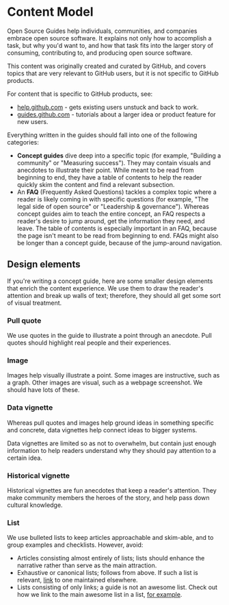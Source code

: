 # Content Model
Open Source Guides help individuals, communities, and companies embrace open source software. It explains not only how to accomplish a task, but why you'd want to, and how that task fits into the larger story of consuming, contributing to, and producing open source software.

This content was originally created and curated by GitHub, and covers topics that are very relevant to GitHub users, but it is not specific to GitHub products.

For content that is specific to GitHub products, see:

- [help.github.com](https://help.github.com) - gets existing users unstuck and back to work.
- [guides.github.com](https://guides.github.com) -  tutorials about a larger idea or product feature for new users.

Everything written in the guides should fall into one of the following categories:

- **Concept guides** dive deep into a specific topic (for example, "Building a community" or "Measuring success"). They may contain visuals and anecdotes to illustrate their point. While meant to be read from beginning to end, they have a table of contents to help the reader quickly skim the content and find a relevant subsection.
- An **FAQ** (Frequently Asked Questions) tackles a complex topic where a reader is likely coming in with specific questions (for example, "The legal side of open source" or "Leadership & governance"). Whereas concept guides aim to teach the entire concept, an FAQ respects a reader's desire to jump around, get the information they need, and leave. The table of contents is especially important in an FAQ, because the page isn't meant to be read from beginning to end. FAQs might also be longer than a concept guide, because of the jump-around navigation.

## Design elements

If you're writing a concept guide, here are some smaller design elements that enrich the content experience. We use them to draw the reader's attention and break up walls of text; therefore, they should all get some sort of visual treatment.

### Pull quote

We use quotes in the guide to illustrate a point through an anecdote. Pull quotes should highlight real people and their experiences.

### Image

Images help visually illustrate a point. Some images are instructive, such as a graph. Other images are visual, such as a webpage screenshot. We should have lots of these.

### Data vignette

Whereas pull quotes and images help ground ideas in something specific and concrete, data vignettes help connect ideas to bigger systems.

Data vignettes are limited so as not to overwhelm, but contain just enough information to help readers understand why they should pay attention to a certain idea.

### Historical vignette

Historical vignettes are fun anecdotes that keep a reader's attention. They make community members the heroes of the story, and help pass down cultural knowledge.

### List

We use bulleted lists to keep articles approachable and skim-able, and to group examples and checklists. However, avoid:

- Articles consisting almost entirely of lists; lists should enhance the narrative rather than serve as the main attraction.
- Exhaustive or canonical lists; follows from above. If such a list is relevant, [link](styleguide.md#content-principles) to one maintained elsewhere.
- Lists consisting of only links; a guide is not an awesome list. Check out how we link to the main awesome list in a list, [for example](https://opensource.guide/how-to-contribute/#you-dont-just-have-to-work-on-software-projects).
